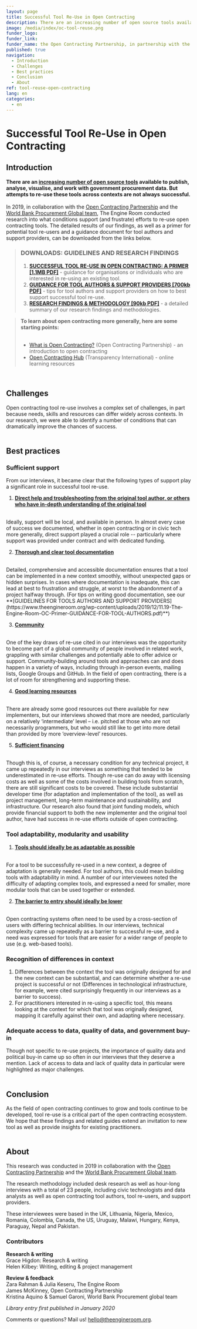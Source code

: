 ```yaml
---
layout: page
title: Successful Tool Re-Use in Open Contracting
description: There are an increasing number of open source tools available to publish, analyse, visualise, and work with government procurement data. But attempts to re-use these tools across contexts are not always successful. We looked into why, and what can be done.
image: /media/index/oc-tool-reuse.png
funder_logo:
funder_link:
funder_name: the Open Contracting Partnership, in partnership with the World Bank Procurement Global team
published: true
navigation:
  - Introduction
  - Challenges
  - Best practices
  - Conclusion
  - About
ref: tool-reuse-open-contracting
lang: en
categories:
  - en
---
```


# Successful Tool Re-Use in Open Contracting

## Introduction
**There are an [increasing number of open source tools](https://www.open-contracting.org/resources/open-contracting-tools-directory/) available to publish, analyse, visualise, and work with government procurement data. But attempts to re-use these tools across contexts are not always successful.**
<br>
<br>
In 2019, in collaboration with the [Open Contracting Partnership](https://www.open-contracting.org/) and the [World Bank Procurement Global team](https://www.worldbank.org/en/topic/procurement-for-development), The Engine Room conducted research into what conditions support (and frustrate) efforts to re-use open contracting tools. The detailed results of our findings, as well as a primer for potential tool re-users and a guidance document for tool authors and support providers, can be downloaded from the links below.

<blockquote>
<h3> DOWNLOADS: GUIDELINES AND RESEARCH FINDINGS</H3>
<ol>
<li><b><a href = "https://www.theengineroom.org/wp-content/uploads/2019/12/11.19-The-Engine-Room-OC-PRIMER.pdf">SUCCESSFUL TOOL RE-USE IN OPEN CONTRACTING: A PRIMER [1.1MB PDF]</a></b> - guidance for organisations or individuals who are interested in re-using an existing tool.</li>
<li><b><a href = "https://www.theengineroom.org/wp-content/uploads/2019/12/11.19-The-Engine-Room-OC-Primer-GUIDANCE-FOR-TOOL-AUTHORS.pdf">GUIDANCE FOR TOOL AUTHORS & SUPPORT PROVIDERS [700kb PDF]</a></b> - tips for tool authors and support providers on how to best support successful tool re-use.</li>
<li><b><a href = "https://www.theengineroom.org/wp-content/uploads/2020/01/01.20-The-Engine-Room-OC-Primer-SUMMARY-OF-FINDINGS-1.2.pdf">RESEARCH FINDINGS & METHODOLOGY [90kb PDF]</a></b> - a detailed summary of our research findings and methodologies. </li>
</ol>
</blockquote>

<blockquote>
<strong>To learn about open contracting more generally, here are some starting points:</strong>
<br>
<br>
<ul>
<li><a href = "https://www.open-contracting.org/what-is-open-contracting/" target = "_blank">What is Open Contracting?</a> (Open Contracting Partnership) - an introduction to open contracting</li>
<li><a href = "https://oc-hub.org/" target = "_blank">Open Contracting Hub</a> (Transparency International) - online learning resources</li></ul>

</blockquote>
<br>

## Challenges
Open contracting tool re-use involves a complex set of challenges, in part because needs, skills and resources can differ widely across contexts. In our research, we were able to identify a number of conditions that can dramatically improve the chances of success.
<br>
<br>

## Best practices

### Sufficient support
From our interviews, it became clear that the following types of support play a significant role in successful tool re-use.


1. **<u>Direct help and troubleshooting from the original tool author, or others who have in-depth understanding of the original tool</u>**
<br>
Ideally, support will be local, and available in person. In almost every case of success we documented, whether in open contracting or in civic tech more generally, direct support played a crucial role -- particularly where support was provided under contract and with dedicated funding.

2. **<u>Thorough and clear tool documentation</u>**
<br>
Detailed, comprehensive and accessible documentation ensures that a tool can be implemented in a new context smoothly, without unexpected gaps or hidden surprises. In cases where documentation is inadequate, this can lead at best to frustration and struggle, at worst to the abandonment of a project halfway through. (For tips on writing good documentation, see our **[GUIDELINES FOR TOOLS AUTHORS AND SUPPORT PROVIDERS](https://www.theengineroom.org/wp-content/uploads/2019/12/11.19-The-Engine-Room-OC-Primer-GUIDANCE-FOR-TOOL-AUTHORS.pdf)**)

3. **<u>Community</u>**
<br>
One of the key draws of re-use cited in our interviews was the opportunity to become part of a global community of people involved in related work, grappling with similar challenges and potentially able to offer advice or support. Community-building around tools and approaches can and does happen in a variety of ways, including through in-person events, mailing lists, Google Groups and GitHub. In the field of open contracting, there is a lot of room for strengthening and supporting these.

4. **<u>Good learning resources</u>**
<br>
There are already some good resources out there available for new implementers, but our interviews showed that more are needed, particularly on a relatively ‘intermediate’ level – i.e. pitched at those who are not necessarily programmers, but who would still like to get into more detail than provided by more ‘overview-level’ resources.

5. **<u>Sufficient financing</u>**
<br>
Though this is, of course, a necessary condition for any technical project, it came up repeatedly in our interviews as something that tended to be underestimated in re-use efforts. Though re-use can do away with licensing costs as well as some of the costs involved in building tools from scratch, there are still significant costs to be covered. These include substantial developer time (for adaptation and implementation of the tool), as well as project management, long-term maintenance and sustainability, and infrastructure. Our research also found that joint funding models, which provide financial support to both the new implementer and the original tool author, have had success in re-use efforts outside of open contracting.

### Tool adaptability, modularity and usability
1. **<u>Tools should ideally be as adaptable as possible</u>**
<br>
For a tool to be successfully re-used in a new context, a degree of adaptation is generally needed. For tool authors, this could mean building tools with adaptability in mind. A number of our interviewees noted the difficulty of adapting complex tools, and expressed a need for smaller, more modular tools that can be used together or extended.

2. **<u>The barrier to entry should ideally be lower</u>**
<br>
Open contracting systems often need to be used by a cross-section of users with differing technical abilities. In our interviews, technical complexity came up repeatedly as a barrier to successful re-use, and a need was expressed for tools that are easier for a wider range of people to use (e.g. web-based tools).

### Recognition of differences in context
1. Differences between the context the tool was originally designed for and the new context can be substantial, and can determine whether a re-use project is successful or not (Differences in technological infrastructure, for example, were cited surprisingly frequently in our interviews as a barrier to success).
2. For practitioners interested in re-using a specific tool, this means looking at the context for which that tool was originally designed, mapping it carefully against their own, and adapting where necessary.

### Adequate access to data, quality of data, and government buy-in
Though not specific to re-use projects, the importance of quality data and political buy-in came up so often in our interviews that they deserve a mention. Lack of access to data and lack of quality data in particular were highlighted as major challenges.
<br>
<br>

## Conclusion
As the field of open contracting continues to grow and tools continue to be developed, tool re-use is a critical part of the open contracting ecosystem. We hope that these findings and related guides extend an invitation to new tool as well as provide insights for existing practitioners.
<br>
<br>


## About
This research was conducted in 2019 in collaboration with the [Open Contracting Partnership](https://www.open-contracting.org/) and the [World Bank Procurement Global team](https://www.worldbank.org/en/topic/procurement-for-development).


The research methodology included desk research as well as hour-long interviews with a total of 23 people, including civic technologists and data analysts as well as open contracting tool authors, tool re-users, and support providers.

These interviewees were based in the UK, Lithuania, Nigeria, Mexico, Romania, Colombia, Canada, the US, Uruguay, Malawi, Hungary, Kenya, Paraguay, Nepal and Pakistan.

### Contributors

**Research & writing**
<br>
Grace Higdon: Research & writing
<br>
Helen Kilbey: Writing, editing & project management
<br>

**Review & feedback**
<br>
Zara Rahman & Julia Keseru, The Engine Room
<br>
James McKinney, Open Contracting Partnership
<br>
Kristina Aquino & Samuel Garoni, World Bank Procurement global team

*Library entry first published in January 2020*

Comments or questions? Mail us! [hello@theengineroom.org](mailto:hello@theengineroom.org).
